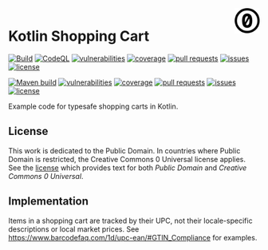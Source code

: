 <a href="./LICENSE.md">
<img src="./images/cc0.svg" alt="Creative Commons 0 1.0"
align="right" width="10%" height="auto"/>
</a>

# Kotlin Shopping Cart

[![Build](https://github.com/binkley/modern-java-practices/actions/workflows/ci-earthly-maven.yml/badge.svg)](https://github.com/binkley/modern-java-practices/actions)
[![CodeQL](https://github.com/binkley/modern-java-practices/actions/workflows/github-code-scanning/codeql/badge.svg)](https://github.com/binkley/modern-java-practices/actions/workflows/github-code-scanning/codeql)
[![vulnerabilities](https://snyk.io/test/github/binkley/modern-java-practices/badge.svg)](https://snyk.io/test/github/binkley/modern-java-practices)
[![coverage](https://github.com/binkley/modern-java-practices/raw/master/images/jacoco.svg)](https://github.com/binkley/modern-java-practices/actions/workflows/ci.yml)
[![pull requests](https://img.shields.io/github/issues-pr/binkley/modern-java-practices.svg)](https://github.com/binkley/modern-java-practices/pulls)
[![issues](https://img.shields.io/github/issues/binkley/modern-java-practices.svg)](https://github.com/binkley/modern-java-practices/issues/)
[![license](https://img.shields.io/badge/license-Public%20Domain-blue.svg)](http://unlicense.org/)

[![Maven build](https://github.com/binkley/kotlin-shopping-cart/actions/workflows/ci.yml/badge.svg)](https://github.com/binkley/kotlin-shopping-cart/actions)
[![vulnerabilities](https://snyk.io/test/github/binkley/kotlin-shopping-cart/badge.svg)](https://snyk.io/test/github/binkley/kotlin-shopping-cart)
[![coverage](.github/badges/jacoco.svg)](https://github.com/binkley/kotlin-shopping-cart/actions/workflows/ci.yml)
[![pull requests](https://img.shields.io/github/issues-pr/binkley/kotlin-shopping-cart.svg)](https://github.com/binkley/kotlin-shopping-cart/pulls)
[![issues](https://img.shields.io/github/issues/binkley/kotlin-shopping-cart.svg)](https://github.com/binkley/kotlin-shopping-cart/issues/)
[![license](https://img.shields.io/badge/license-Public%20Domain-blue.svg)](http://unlicense.org/)

Example code for typesafe shopping carts in Kotlin.

## License

This work is dedicated to the Public Domain.
In countries where Public Domain is restricted, the Creative Commons 0
Universal license applies.
See the [license](LICENSE.md) which provides text for both _Public Domain_ and
_Creative Commons 0 Universal_.

## Implementation

Items in a shopping cart are tracked by their UPC, not their locale-specific
descriptions or local market prices.
See <https://www.barcodefaq.com/1d/upc-ean/#GTIN_Compliance> for examples.
